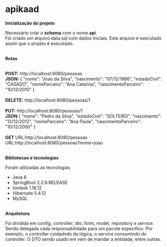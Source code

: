 # apikaad

<div>
 <b>Inicialização do projeto</b>
  <p>Necessário criar o <strong>schema</strong> com o nome <b>api</b>.<br>
  Foi criado um arquivo data.sql com dados iniciais. Este arquivo é executado assim que o projeto é executado.</p>
</div>
<br>
<div>
  <b>Rotas</b>
  <p>
    <br>
    <b>POST:</b> http://localhost:8080/pessoas<br>
    <b>JSON:</b>
    {
      "nome": "Joao da Silva",
      "nascimento": "07/12/1986",
      "estadoCivil": "CASADO",
      "nomeParceiro": "Ana Catarina",
      "nascimentoParceiro": "10/12/2010"
    }<br><br>
    <b>DELETE:</b> http://localhost:8080/pessoas/1<br><br>
    <b>PUT:</b> http://localhost:8080/pessoas/1<br>
    <b>JSON</b>
    {
      "nome": "Pedro da Silva",
      "estadoCivil": "SOLTEIRO",
      "nascimento": "12/12/2012",
      "nomeParceiro": "Ana Paula",
      "nascimentoParceiro": "10/12/2000"
    }<br><br>
    <b>GET</b>
    URL:http://localhost:8080/pessoas<br>
    URL:http://localhost:8080/pessoas?nome=joao
   </p>
</div>

<br>
<div>
 <b>Bibliotecas e tecnologias</b>
  <p>
    Foram utilizadas as tecnologias 
    <ul>
      <li>Java 8</li>
      <li>SpringBoot 2.2.6.RELEASE</li>
      <li>lombok 1.18.12</li>
      <li>Hibernate 5.4.12</li>
      <li>MySQL</li>
    </ul>
   </p>
</div>
<br>
<div>
<b>Arquitetura</b>
<p>
  Foi dividida em config, controller, dto, form, model, repository e service.<br>
  Sendo delegada cada responsabilidade para um pacote especifico. Por exemplo,
  o controller cuidadndo da lógica, o service consumindo do controller.
  O DTO sendo usado em vem de mandar a entidade, entre outras.
  </p>
</div>
